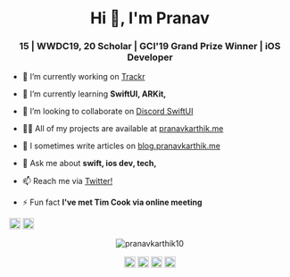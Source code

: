 <h1 align="center">Hi 👋, I'm Pranav</h1>
<h3 align="center">15 | WWDC19, 20 Scholar | GCI'19 Grand Prize Winner | iOS Developer</h3>

- 🔭 I’m currently working on [Trackr](http://trackr.pranavkarthik.me/)

- 🌱 I’m currently learning **SwiftUI, ARKit,**

- 👯 I’m looking to collaborate on [Discord SwiftUI](https://github.com/pranavkarthik10/DiscordSwfitUI)

- 👨‍💻 All of my projects are available at [pranavkarthik.me](https://pranavkarthik.me)

- 📝 I sometimes write articles on [blog.pranavkarthik.me](https://blog.pranavkarthik.me)

- 💬 Ask me about **swift, ios dev, tech,**

- 📫 Reach me via [Twitter!](https://twitter.com/code_pranav) 

- ⚡ Fun fact **I've met Tim Cook via online meeting**

<p align="left"><img src="https://devicons.github.io/devicon/devicon.git/icons/python/python-original-wordmark.svg" alt="python" width="20" height="20"/> <img src="https://devicons.github.io/devicon/devicon.git/icons/swift/swift-original-wordmark.svg" alt="swift" width="20" height="20"/></p><p align="center"> <img src="https://github-readme-stats.vercel.app/api?username=pranavkarthik10&show_icons=true" alt="pranavkarthik10" /> </p>

<p align="center">
<a href="https://twitter.com/code_pranav" target="blank"><img align="center" src="https://cdn.jsdelivr.net/npm/simple-icons@3.0.1/icons/twitter.svg" alt="code_pranav" height="20" width="20" /></a>
<a href="https://linkedin.com/in/pranav-karthik" target="blank"><img align="center" src="https://cdn.jsdelivr.net/npm/simple-icons@3.0.1/icons/linkedin.svg" alt="pranav-karthik" height="20" width="20" /></a>
<a href="https://instagram.com/thepranavk" target="blank"><img align="center" src="https://cdn.jsdelivr.net/npm/simple-icons@3.0.1/icons/instagram.svg" alt="thepranavk" height="20" width="20" /></a>
<a href="https://www.youtube.com/c/pranavkarthik" target="blank"><img align="center" src="https://cdn.jsdelivr.net/npm/simple-icons@3.0.1/icons/youtube.svg" alt="pranavkarthik" height="20" width="20" /></a>
</p>

<!--
**pranavkarthik10/pranavkarthik10** is a ✨ _special_ ✨ repository because its `README.md` (this file) appears on your GitHub profile.

Here are some ideas to get you started:

- 🔭 I’m currently working on ...
- 🌱 I’m currently learning ...
- 👯 I’m looking to collaborate on ...
- 🤔 I’m looking for help with ...
- 💬 Ask me about ...
- 📫 How to reach me: ...
- 😄 Pronouns: ...
- ⚡ Fun fact: ...
-->
